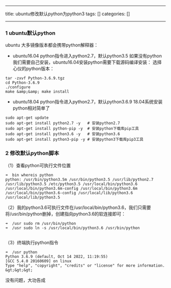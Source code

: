 
--- 
title:  ubuntu修改默认python为python3 
tags: []
categories: [] 

---
### 1 ubuntu默认python

ubuntu 大多镜像版本都会携带python解释器：
- ubuntu16.04 python指令进入python2.7，默认python3.5 如果没有python我们需要自己安装，ubuntu16.04安装python需要下载源码编译安装：  选择心仪的python版本：
```
tar -zxvf Python-3.6.9.tgz
cd Python-3.6.9
./configure
make &amp;&amp; make install

```
- ubuntu18.04 python指令进入python2.7，默认python3.6.9 18.04系统安装python相对简单了
```
sudo apt-get update
sudo apt-get install python2.7 -y 	# 安装python2.7
sudo apt-get install python-pip -y 	# 安装python下载库pip工具
sudo apt-get install python3.6 -y  	# 安装python3.6
sudo apt-get install python3-pip -y # 安装python3下载库pip3工具

```

### 2 修改默认python脚本

（1）查看python可执行文件位置

```
➜  bin whereis python   
python: /usr/bin/python3.5m /usr/bin/python3.5 /usr/lib/python2.7 /usr/lib/python3.5 /etc/python3.5 /usr/local/bin/python3.6 /usr/local/bin/python3.6m-config /usr/local/bin/python3.6m /usr/local/bin/python3.6-config /usr/local/lib/python3.6 /usr/local/lib/python3.5

```

（2）我的python3.6可执行文件在/usr/local/bin/python3.6，我们只需要将/usr/bin/python删掉，创建指向python3.6的软连接即可：

```
➜  /usr sudo rm /usr/bin/python
➜  /usr sudo ln -s /usr/local/bin/python3.6 /usr/bin/python


```

（3）终端执行python指令

```
➜  /usr python
Python 3.6.9 (default, Oct 14 2022, 11:19:55) 
[GCC 5.4.0 20160609] on linux
Type "help", "copyright", "credits" or "license" for more information.
&gt;&gt;&gt; 

```

没有问题，大功告成
